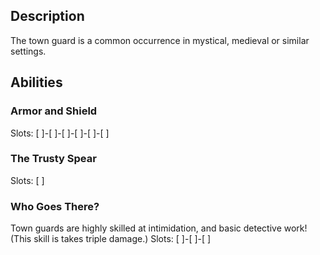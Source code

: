## Description
The town guard is a common occurrence in mystical, medieval or similar settings.

## Abilities
### Armor and Shield
Slots: [ ]-[ ]-[ ]-[ ]-[ ]-[ ]

### The Trusty Spear
Slots: [ ]

### Who Goes There?
Town guards are highly skilled at intimidation, and basic detective work!
(This skill is takes triple damage.)
Slots: [ ]-[ ]-[ ]

